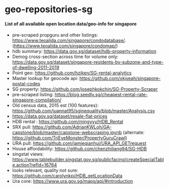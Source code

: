 # geo-repositories-sg
#### List of all available open location data/geo-info for singapore

- pre-scraped propguru and other listings: https://www.teoalida.com/singapore/condodatabase/. (https://www.teoalida.com/singapore/condomap/)
- hdb summary: https://data.gov.sg/dataset/hdb-property-information
- Demog cross-section across time for volume only: https://data.gov.sg/dataset/singapore-residents-by-subzone-and-type-of-dwelling-2011-2019
- Point geo: https://github.com/hzjken/SG-rental-analytics
- Master lookup for geocode api: https://github.com/xkjyeah/singapore-postal-codes
- SG property: https://github.com/josephkokchin/SG-Property-Scraper
- pre-scraped listing: https://blog.seedly.sg/cheapest-rental-rate-singapore-compilation/
- Old census data, 2015 est (100 features): https://github.com/juannat95/sginequality/blob/master/Analysis.csv
- https://data.gov.sg/dataset/resale-flat-prices
- HDB rental : https://github.com/mingyyy/HDB_Rental
- SRX pull: https://github.com/AdrianKWLoh/GA-capstone/blob/master/capstone-webscraping.ipynb (alternate: https://github.com/TriEyeMonster/PropertyGuruCrawl)
- URA pull: https://github.com/jamieqianhui/URA_API_GETrequest
- House affordability: https://github.com/chenzhiliang94/SG-HDB
- singstat views: https://www.tablebuilder.singstat.gov.sg/publicfacing/createSpecialTable.action?refId=16764
- looks relevant, quality not sure: https://github.com/carolynkpi/HDB_getLocationData
- Ura core: https://www.ura.gov.sg/maps/api/#introduction

